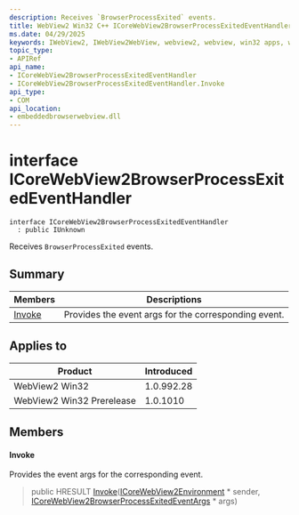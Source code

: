 ```yaml
---
description: Receives `BrowserProcessExited` events.
title: WebView2 Win32 C++ ICoreWebView2BrowserProcessExitedEventHandler
ms.date: 04/29/2025
keywords: IWebView2, IWebView2WebView, webview2, webview, win32 apps, win32, edge, ICoreWebView2, ICoreWebView2Controller, browser control, edge html, ICoreWebView2BrowserProcessExitedEventHandler
topic_type: 
- APIRef
api_name:
- ICoreWebView2BrowserProcessExitedEventHandler
- ICoreWebView2BrowserProcessExitedEventHandler.Invoke
api_type:
- COM
api_location:
- embeddedbrowserwebview.dll
---
```


# interface ICoreWebView2BrowserProcessExitedEventHandler

```
interface ICoreWebView2BrowserProcessExitedEventHandler
  : public IUnknown
```

Receives `BrowserProcessExited` events.

## Summary

 Members                        | Descriptions
--------------------------------|---------------------------------------------
[Invoke](#invoke) | Provides the event args for the corresponding event.

## Applies to

Product                         | Introduced
--------------------------------|---------------------------------------------
WebView2 Win32            |    1.0.992.28
WebView2 Win32 Prerelease |    1.0.1010

## Members

#### Invoke

Provides the event args for the corresponding event.

> public HRESULT [Invoke](#invoke)([ICoreWebView2Environment](icorewebview2environment.md#icorewebview2environment) * sender, [ICoreWebView2BrowserProcessExitedEventArgs](icorewebview2browserprocessexitedeventargs.md#icorewebview2browserprocessexitedeventargs) * args)

